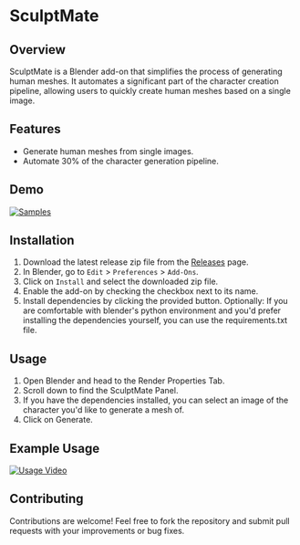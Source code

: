 # SculptMate

## Overview

SculptMate is a Blender add-on that simplifies the process of generating human meshes. It automates a significant part of the character creation pipeline, allowing users to quickly create human meshes based on a single image.

## Features

- Generate human meshes from single images.
- Automate 30% of the character generation pipeline.

## Demo

[![Samples](https://img.youtube.com/vi/epGhAymDYQs/0.jpg)](https://youtu.be/epGhAymDYQs)


## Installation

1. Download the latest release zip file from the [Releases](https://github.com/shravan-d/SculptMate/releases) page.
2. In Blender, go to `Edit` > `Preferences` > `Add-Ons`.
3. Click on `Install` and select the downloaded zip file.
4. Enable the add-on by checking the checkbox next to its name.
5. Install dependencies by clicking the provided button.
   Optionally: If you are comfortable with blender's python environment and you'd prefer installing the dependencies yourself, you can use the requirements.txt file. 

## Usage

1. Open Blender and head to the Render Properties Tab.
2. Scroll down to find the SculptMate Panel.
3. If you have the dependencies installed, you can select an image of the character you'd like to generate a mesh of.
4. Click on Generate.

## Example Usage

[![Usage Video](https://img.youtube.com/vi/4ee0Q3fYx4Q/0.jpg)](https://youtu.be/4ee0Q3fYx4Q)

## Contributing

Contributions are welcome! Feel free to fork the repository and submit pull requests with your improvements or bug fixes.
